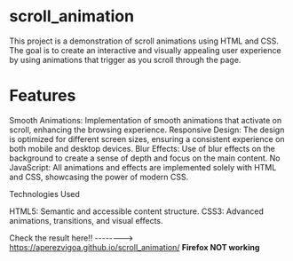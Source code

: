 # scroll_animation

This project is a demonstration of scroll animations using HTML and CSS. The goal is to create an interactive and visually appealing user experience by using animations that trigger as you scroll through the page.

# Features

  Smooth Animations: Implementation of smooth animations that activate on scroll, enhancing the browsing experience.
  Responsive Design: The design is optimized for different screen sizes, ensuring a consistent experience on both mobile and desktop devices.
  Blur Effects: Use of blur effects on the background to create a sense of depth and focus on the main content.
  No JavaScript: All animations and effects are implemented solely with HTML and CSS, showcasing the power of modern CSS.

Technologies Used

HTML5: Semantic and accessible content structure.
CSS3: Advanced animations, transitions, and visual effects.

Check the result here!! --------> https://aperezvigoa.github.io/scroll_animation/
**Firefox NOT working**

